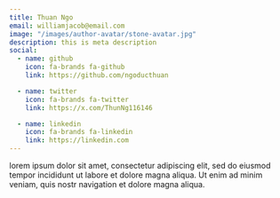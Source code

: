 ```yaml
---
title: Thuan Ngo
email: williamjacob@email.com
image: "/images/author-avatar/stone-avatar.jpg"
description: this is meta description
social:
  - name: github
    icon: fa-brands fa-github
    link: https://github.com/ngoducthuan

  - name: twitter
    icon: fa-brands fa-twitter
    link: https://x.com/ThunNg116146

  - name: linkedin
    icon: fa-brands fa-linkedin
    link: https://linkedin.com
---
```


lorem ipsum dolor sit amet, consectetur adipiscing elit, sed do eiusmod tempor incididunt ut labore et dolore magna aliqua. Ut enim ad minim veniam, quis nostr navigation et dolore magna aliqua.
